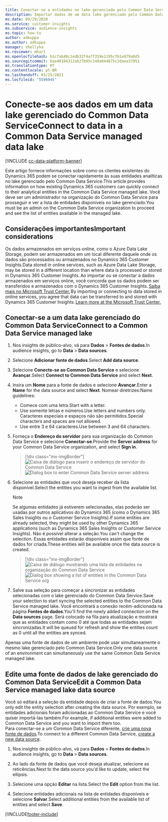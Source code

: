 ```yaml
---
title: Conectar-se a entidades no lake gerenciado pelo Common Data Service
description: Importar dados de um data lake gerenciado pelo Common Data Service.
ms.date: 09/29/2020
ms.service: customer-insights
ms.subservice: audience-insights
ms.topic: how-to
author: adkuppa
ms.author: adkuppa
manager: shellyha
ms.reviewer: mhart
ms.openlocfilehash: b1cfab40c1edb32f4a7f359e1195cfb1e879a0d5
ms.sourcegitcommit: bae40184312ab27b95c140a044875c2daea37951
ms.translationtype: HT
ms.contentlocale: pt-BR
ms.lasthandoff: 03/15/2021
ms.locfileid: "5596945"
---
```

# <a name="connect-to-data-in-a-common-data-service-managed-data-lake"></a><span data-ttu-id="a5986-103">Conecte-se aos dados em um data lake gerenciado do Common Data Service</span><span class="sxs-lookup"><span data-stu-id="a5986-103">Connect to data in a Common Data Service managed data lake</span></span>

[!INCLUDE [cc-data-platform-banner](../includes/cc-data-platform-banner.md)]

<span data-ttu-id="a5986-104">Este artigo fornece informações sobre como os clientes existentes do Dynamics 365 podem se conectar rapidamente às suas entidades analíticas no lake gerenciado pelo Common Data Service.</span><span class="sxs-lookup"><span data-stu-id="a5986-104">This article provides information on how existing Dynamics 365 customers can quickly connect to their analytical entities in the Common Data Service managed lake.</span></span> <span data-ttu-id="a5986-105">Você deve ser um administrador na organização do Common Data Service para prosseguir e ver a lista de entidades disponíveis no lake gerenciado.</span><span class="sxs-lookup"><span data-stu-id="a5986-105">You must be an admin on the Common Data Service organization to proceed and see the list of entities available in the managed lake.</span></span>

## <a name="important-considerations"></a><span data-ttu-id="a5986-106">Considerações importantes</span><span class="sxs-lookup"><span data-stu-id="a5986-106">Important considerations</span></span>

<span data-ttu-id="a5986-107">Os dados armazenados em serviços online, como o Azure Data Lake Storage, podem ser armazenados em um local diferente daquele onde os dados são processados ou armazenados no Dynamics 365 Customer Insights.</span><span class="sxs-lookup"><span data-stu-id="a5986-107">Data stored in online services, such as Azure Data Lake Storage, may be stored in a different location than where data is processed or stored in Dynamics 365 Customer Insights.</span></span><span data-ttu-id="a5986-108"> Ao importar ou se conectar a dados armazenados em serviços online, você concorda que os dados podem ser transferidos e armazenados com o Dynamics 365 Customer Insights. [Saiba mais no Microsoft Trust Center.](https://www.microsoft.com/trust-center)</span><span class="sxs-lookup"><span data-stu-id="a5986-108"> By importing or connecting to data stored in online services, you agree that data can be transferred to and stored with Dynamics 365 Customer Insights. [Learn more at the Microsoft Trust Center.](https://www.microsoft.com/trust-center)</span></span>

## <a name="connect-to-a-common-data-service-managed-lake"></a><span data-ttu-id="a5986-109">Conectar-se a um data lake gerenciado do Common Data Service</span><span class="sxs-lookup"><span data-stu-id="a5986-109">Connect to a Common Data Service managed lake</span></span>

1. <span data-ttu-id="a5986-110">Nos insights de público-alvo, vá para **Dados** > **Fontes de dados**.</span><span class="sxs-lookup"><span data-stu-id="a5986-110">In audience insights, go to **Data** > **Data sources**.</span></span>

2. <span data-ttu-id="a5986-111">Selecione **Adicionar fonte de dados**.</span><span class="sxs-lookup"><span data-stu-id="a5986-111">Select **Add data source**.</span></span>

3. <span data-ttu-id="a5986-112">Selecione **Conecte-se ao Common Data Service** e selecione **Avançar**.</span><span class="sxs-lookup"><span data-stu-id="a5986-112">Select **Connect to Common Data Service** and select **Next**.</span></span>

4. <span data-ttu-id="a5986-113">Insira um **Nome** para a fonte de dados e selecione **Avançar**.</span><span class="sxs-lookup"><span data-stu-id="a5986-113">Enter a **Name** for the data source and select **Next**.</span></span> <span data-ttu-id="a5986-114">Nomear diretrizes:</span><span class="sxs-lookup"><span data-stu-id="a5986-114">Name guidelines:</span></span> 
   - <span data-ttu-id="a5986-115">Comece com uma letra.</span><span class="sxs-lookup"><span data-stu-id="a5986-115">Start with a letter.</span></span>
   - <span data-ttu-id="a5986-116">Use somente letras e números.</span><span class="sxs-lookup"><span data-stu-id="a5986-116">Use letters and numbers only.</span></span> <span data-ttu-id="a5986-117">Caracteres especiais e espaços não são permitidos.</span><span class="sxs-lookup"><span data-stu-id="a5986-117">Special characters and spaces are not allowed.</span></span>
   - <span data-ttu-id="a5986-118">Use entre 3 e 64 caracteres.</span><span class="sxs-lookup"><span data-stu-id="a5986-118">Use between 3 and 64 characters.</span></span>

5. <span data-ttu-id="a5986-119">Forneça o **Endereço do servidor** para sua organização do Common Data Service e selecione **Conectar-se**.</span><span class="sxs-lookup"><span data-stu-id="a5986-119">Provide the **Server address** for your Common Data Service organization, and select **Sign in**.</span></span>

   > [!div class="mx-imgBorder"]
   > <span data-ttu-id="a5986-120">![Caixa de diálogo para inserir o endereço de servidor do Common Data Service](media/enter-CDS-org-details.png)</span><span class="sxs-lookup"><span data-stu-id="a5986-120">![Dialog box to enter Common Data Service server address](media/enter-CDS-org-details.png)</span></span>

6. <span data-ttu-id="a5986-121">Selecione as entidades que você deseja receber da lista disponível.</span><span class="sxs-lookup"><span data-stu-id="a5986-121">Select the entities you want to ingest from the available list.</span></span>    

   > [!NOTE]
   > <span data-ttu-id="a5986-122">Se algumas entidades já estiverem selecionadas, elas poderão ser usadas por outros aplicativos do Dynamics 365 (como o Dynamics 365 Sales Insights ou o Customer Service Insights).</span><span class="sxs-lookup"><span data-stu-id="a5986-122">If some entities are already selected, they might be used by other Dynamics 365 applications (such as Dynamics 365 Sales Insights or Customer Service Insights).</span></span> <span data-ttu-id="a5986-123">Não é possível alterar a seleção.</span><span class="sxs-lookup"><span data-stu-id="a5986-123">You can't change the selection.</span></span> <span data-ttu-id="a5986-124">Essas entidades estarão disponíveis assim que fonte de dados for criada.</span><span class="sxs-lookup"><span data-stu-id="a5986-124">These entities will be available once the data source is created.</span></span>

   > [!div class="mx-imgBorder"]
   > <span data-ttu-id="a5986-125">![Caixa de diálogo mostrando uma lista de entidades na organização do Common Data Service](media/select-analytical-entities.png)</span><span class="sxs-lookup"><span data-stu-id="a5986-125">![Dialog box showing a list of entities in the Common Data Service org](media/select-analytical-entities.png)</span></span>

7. <span data-ttu-id="a5986-126">Salve sua seleção para começar a sincronizar as entidades selecionadas com o lake gerenciado do Common Data Service.</span><span class="sxs-lookup"><span data-stu-id="a5986-126">Save your selection to start syncing the selected entities to the Common Data Service managed lake.</span></span> <span data-ttu-id="a5986-127">Você encontrará a conexão recém-adicionada na página **Fontes de dados**.</span><span class="sxs-lookup"><span data-stu-id="a5986-127">You'll find the newly added connection on the **Data sources** page.</span></span> <span data-ttu-id="a5986-128">Será colocado na fila para atualização e mostrará que as entidades contam como 0 até que todas as entidades sejam sincronizadas.</span><span class="sxs-lookup"><span data-stu-id="a5986-128">It will be queued for refresh and show the entities count as 0 until all the entities are synced.</span></span>

<span data-ttu-id="a5986-129">Apenas uma fonte de dados de um ambiente pode usar simultaneamente o mesmo lake gerenciado pelo Common Data Service.</span><span class="sxs-lookup"><span data-stu-id="a5986-129">Only one data source of an environment can simultaneously use the same Common Data Service managed lake.</span></span>

## <a name="edit-a-common-data-service-managed-lake-data-source"></a><span data-ttu-id="a5986-130">Edite uma fonte de dados de lake gerenciado do Common Data Service</span><span class="sxs-lookup"><span data-stu-id="a5986-130">Edit a Common Data Service managed lake data source</span></span>

<span data-ttu-id="a5986-131">Você só editará a seleção da entidade depois de criar a fonte de dados.</span><span class="sxs-lookup"><span data-stu-id="a5986-131">You only edit the entity selection after creating the data source.</span></span> <span data-ttu-id="a5986-132">Por exemplo, se entidades adicionais foram adicionadas ao Common Data Service e você quiser importá-las também.</span><span class="sxs-lookup"><span data-stu-id="a5986-132">For example, if additional entities were added to Common Data Service and you want to import them too.</span></span>    
<span data-ttu-id="a5986-133">Para conectar-se a um Common Data Service diferente, [crie uma nova fonte de dados](#connect-to-a-common-data-service-managed-lake).</span><span class="sxs-lookup"><span data-stu-id="a5986-133">To connect to a different Common Data Service, [create a new data source](#connect-to-a-common-data-service-managed-lake).</span></span>

1. <span data-ttu-id="a5986-134">Nos insights de público-alvo, vá para **Dados** > **Fontes de dados**.</span><span class="sxs-lookup"><span data-stu-id="a5986-134">In audience insights, go to **Data** > **Data sources**.</span></span>

2. <span data-ttu-id="a5986-135">Ao lado da fonte de dados que você deseja atualizar, selecione as reticências.</span><span class="sxs-lookup"><span data-stu-id="a5986-135">Next to the data source you'd like to update, select the ellipsis.</span></span>

3. <span data-ttu-id="a5986-136">Selecione uma opção **Editar** na lista.</span><span class="sxs-lookup"><span data-stu-id="a5986-136">Select the **Edit** option from the list.</span></span>

4. <span data-ttu-id="a5986-137">Selecione entidades adicionais na lista de entidades disponíveis e selecione **Salvar**.</span><span class="sxs-lookup"><span data-stu-id="a5986-137">Select additional entities from the available list of entities and select **Save**.</span></span>


[!INCLUDE[footer-include](../includes/footer-banner.md)]